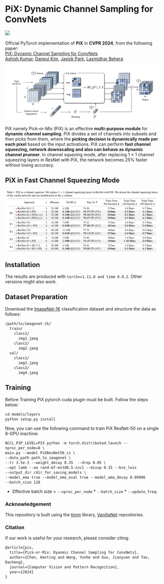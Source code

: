 # PiX: Dynamic Channel Sampling for ConvNets
<p align="left">
<a href="https://" alt="arXiv">
    <img src="https://" /></a>
</p>


Official PyTorch implementation of **PiX** in **CVPR 2024**, from the following paper:\
[PiX: Dynamic Channel Sampling for ConvNets ](https://)\
[Ashish Kumar](https://ashishkumar822.github.io), [Daneul Kim](https://carpedkm.github.io), [Jaesik Park](https://jaesik.info/), [Laxmidhar Behera](https://scholar.google.co.in/citations?hl=en&user=QWTcyP8AAAAJ)

<img src="pic/pix.png" width="800px"/>

PiX namely Pick-or-Mix (PiX) is an effective **multi-purpose module** for **dynamic channel sampling**. PiX divides a set of channels into subsets and then picks from them, where the **picking decision is dynamically made per each pixel** based on the input activations. PiX can perform **fast channel squeezing, network downscaling and also can behave as dynamic channel prunner**. In channel squezing mode, after replacing 1 × 1 channel squeezing layers in ResNet with PiX, the network becomes 25% faster without losing accuracy. 


## PiX in Fast Channel Squeezing Mode

<img align = center src="pic/pix_as_cs.png" width="720px"/>

## Installation

The results are produced with `torch==1.11.0 and timm 0.9.2`. Other versions might also work.


## Dataset Preparation

Download the [ImageNet-1K](http://image-net.org/) classification dataset and structure the data as follows:
```
/path/to/imagenet-1k/
  train/
    class1/
      img1.jpeg
    class2/
      img2.jpeg
  val/
    class1/
      img3.jpeg
    class2/
      img4.jpeg
```

## Training

Before Training PiX pytorch cuda plugin must be built. Follow the steps below:

```
cd models/layers
python setup.py install
```

Now, you can use the following command to train PiX ResNet-50 on a single 8-GPU machine: 

```
NCCL_P2P_LEVEL=PIX python -m torch.distributed.launch --nproc_per_node=8 \
main.py --model PiXResNet50_cs \
--data_path path_to_imagenet \
--lr 3.5e-3 --weight_decay 0.35  --drop 0.05 \
--opt lamb --aa rand-m7-mstd0.5-inc1 --mixup 0.15 --bce_loss
--output_dir /dir_for_saving_models \
--model_ema true --model_ema_eval true --model_ema_decay 0.99996 
--batch_size 128 
```

- Effective batch size = `--nproc_per_node` * `--batch_size` * `--update_freq`. 

### Acknowledgement

This repository is built using the [timm](https://github.com/rwightman/pytorch-image-models) library, [VanillaNet](https://github.com/huawei-noah/VanillaNet) repositories.

### Citation
If our work is useful for your research, please consider citing:
```
@article{pix,
  title={Pick-or-Mix: Dyanmic Channel Sampling for ConvNets},
  author={Chen, Hanting and Wang, Yunhe and Guo, Jianyuan and Tao, Dacheng},
  journal={Computer Vision and Pattern Recognition},
  year={2024}
}
```


